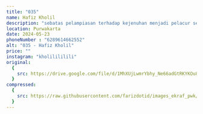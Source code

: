 ```yaml
---
title: "035"
name: Hafiz Kholil
description: "sebatas pelampiasan terhadap kejenuhan menjadi pelacur seni. yang dituntut untuk melukiskan objek sesuai dengan pesanan. warna, motif dan bentuk, yang bebas sebagai media pelampiasan."
location: Purwakarta
date: 2024-05-23
phoneNumber : "6289614662552"
alt: "035 - Hafiz Kholil"
price: ""
instagram: "kholilililili"
original:
  {
    src: https://drive.google.com/file/d/1MhXUjLwmrYbhy_Ne66adGtRKYKOu8GHG/view?usp=sharing,
  }
compressed:
  {
    src: https://raw.githubusercontent.com/farizdotid/images_ekraf_pwk/main/purwarupa/compressed/035_hafiz.jpg,
  }
---
```


